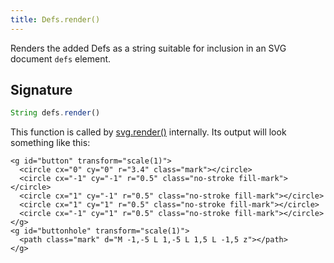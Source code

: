 ```yaml
---
title: Defs.render()
---
```


Renders the added Defs as a string suitable for inclusion in an SVG document `defs` element.

## Signature

```js
String defs.render()
```

This function is called by [svg.render()](/reference/api/svg/render) internally.
Its output will look something like this:

```()
<g id="button" transform="scale(1)">
  <circle cx="0" cy="0" r="3.4" class="mark"></circle>
  <circle cx="-1" cy="-1" r="0.5" class="no-stroke fill-mark"></circle>
  <circle cx="1" cy="-1" r="0.5" class="no-stroke fill-mark"></circle>
  <circle cx="1" cy="1" r="0.5" class="no-stroke fill-mark"></circle>
  <circle cx="-1" cy="1" r="0.5" class="no-stroke fill-mark"></circle>
</g>
<g id="buttonhole" transform="scale(1)">
  <path class="mark" d="M -1,-5 L 1,-5 L 1,5 L -1,5 z"></path>
</g>
```
